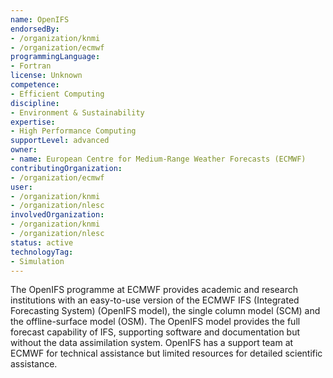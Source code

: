 ```yaml
---
name: OpenIFS
endorsedBy:
- /organization/knmi
- /organization/ecmwf
programmingLanguage:
- Fortran
license: Unknown
competence:
- Efficient Computing
discipline:
- Environment & Sustainability
expertise:
- High Performance Computing
supportLevel: advanced
owner:
- name: European Centre for Medium-Range Weather Forecasts (ECMWF)
contributingOrganization:
- /organization/ecmwf
user:
- /organization/knmi
- /organization/nlesc
involvedOrganization:
- /organization/knmi
- /organization/nlesc
status: active
technologyTag:
- Simulation
---
```

The OpenIFS programme at ECMWF provides academic and research institutions with an easy-to-use version of the ECMWF IFS (Integrated Forecasting System) (OpenIFS model), the single column model (SCM) and the offline-surface model (OSM). The OpenIFS model provides the full forecast capability of IFS, supporting software and documentation but without the data assimilation system. OpenIFS has a support team at ECMWF for technical assistance but limited resources for detailed scientific assistance.
